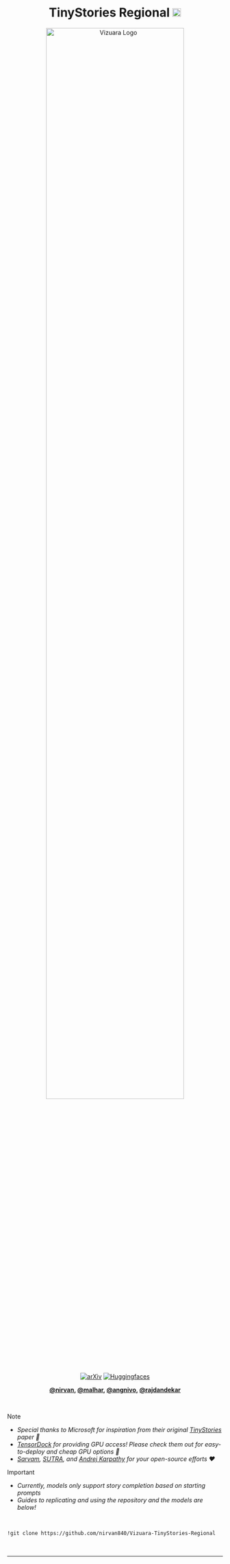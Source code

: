 <div align="center">

  <h1> TinyStories Regional <img src="https://png.pngtree.com/png-vector/20220812/ourmid/pngtree-indian-flag-design-png-png-image_6108311.png" width="20"> </h1>
  <img src="https://substackcdn.com/image/fetch/f_auto,q_auto:good,fl_progressive:steep/https%3A%2F%2Fsubstack-post-media.s3.amazonaws.com%2Fpublic%2Fimages%2F3a1a36ff-6d9a-4ee7-9494-3ae38adfe134_1920x600.png" alt="Vizuara Logo" style="width:80%;">

  [![arXiv](https://img.shields.io/badge/arXiv-1234.56789-b31b1b.svg?style=flat)](https://arxiv.org/abs/1234.56789)
  [![Huggingfaces](https://img.shields.io/badge/%F0%9F%A4%97%20Hugging%20Face-Spaces-blue)](https://huggingface.co/spaces/sam-hq-team/sam-hq)

  <p>
    <strong>
      <a href="https://github.com/nirvan840">@nirvan</a>,
      <a href="https://github.com/malharinamdar">@malhar</a>,
      <a href="https://github.com/agme2019">@angnivo</a>,
      <a href="https://www.linkedin.com/in/raj-abhijit-dandekar-67a33118a/?originalSubdomain=in">@rajdandekar</a>
    </strong>
  </p>
  
</div>
<br>

> [!NOTE]
> * <i> Special thanks to Microsoft for inspiration from their original <a href="https://arxiv.org/abs/2305.07759">TinyStories</a> paper 💙 </i>
> * <i> <a href="https://tensordock.com/">TensorDock</a> for providing GPU access! Please check them out for easy-to-deploy and cheap GPU options 💚 </i>
> * <i> <a href="https://huggingface.co/sarvamai">Sarvam</a>, <a href="https://huggingface.co/TWO">SUTRA</a>, and <a href="https://karpathy.ai/">Andrej Karpathy</a> for your open-source efforts ❤️ </i>

> [!IMPORTANT]
> * <i> Currently, models only support story completion based on starting prompts </i>
> * <i> Guides to replicating and using the repository and the models are below! </i>

<br>

```sh
!git clone https://github.com/nirvan840/Vizuara-TinyStories-Regional
```

<br>

---


